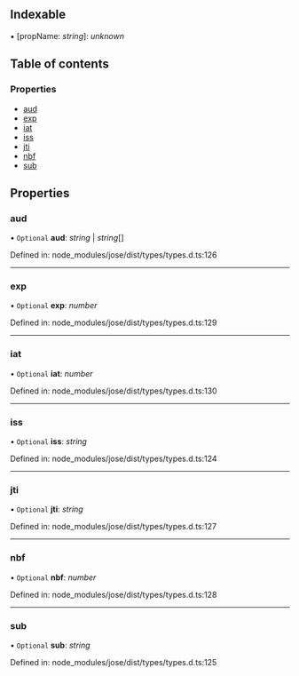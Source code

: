 ## Indexable

▪ [propName: *string*]: *unknown*

## Table of contents

### Properties

- [aud](jwtpayload.md#aud)
- [exp](jwtpayload.md#exp)
- [iat](jwtpayload.md#iat)
- [iss](jwtpayload.md#iss)
- [jti](jwtpayload.md#jti)
- [nbf](jwtpayload.md#nbf)
- [sub](jwtpayload.md#sub)

## Properties

### aud

• `Optional` **aud**: *string* \| *string*[]

Defined in: node_modules/jose/dist/types/types.d.ts:126

___

### exp

• `Optional` **exp**: *number*

Defined in: node_modules/jose/dist/types/types.d.ts:129

___

### iat

• `Optional` **iat**: *number*

Defined in: node_modules/jose/dist/types/types.d.ts:130

___

### iss

• `Optional` **iss**: *string*

Defined in: node_modules/jose/dist/types/types.d.ts:124

___

### jti

• `Optional` **jti**: *string*

Defined in: node_modules/jose/dist/types/types.d.ts:127

___

### nbf

• `Optional` **nbf**: *number*

Defined in: node_modules/jose/dist/types/types.d.ts:128

___

### sub

• `Optional` **sub**: *string*

Defined in: node_modules/jose/dist/types/types.d.ts:125
